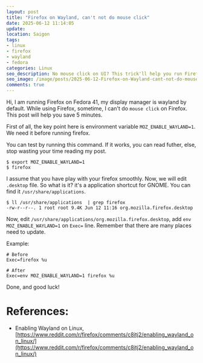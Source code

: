 ```yaml
---
layout: post
title: "Firefox on Wayland, can't not do mouse click"
date: 2025-06-12 11:14:05
update:
location: Saigon
tags:
- linux
- firefox
- wayland
- fedora
categories: Linux
seo_description: No mouse click on UI? This trick'll help you run Firefox smoothly with Wayland, Fedora.
seo_image: /image/posts/2025-06-12-Firefox-on-Wayland-cant-not-do-mouse-click/seo.png
comments: true
---
```


Hi, I am running Firefox on Fedora 41, my display manager is wayland by default. While using Firefox, sometime, I
can't do `mouse click` on Firefox. This post will help you save 5 minutes.

First of all, the key point here is environment variable `MOZ_ENABLE_WAYLAND=1`. We need it before running firefox.

You can test by running this command. If it works, you can read futher, else, stop wasting your time reading my post.

```shell
$ export MOZ_ENABLE_WAYLAND=1
$ firefox
```

I assume that you have play with your firefox smoothly. Now, we will edit `.desktop` file. So what is it?
it's a application shortcut for GNOME. You can find it `/usr/share/applications`.

```shell
$ ll /usr/share/applications  | grep firefox
-rw-r--r--. 1 root root 9.4K Jun 12 11:16 org.mozilla.firefox.desktop
```

Now, edit `/usr/share/applications/org.mozilla.firefox.desktop`, add `env MOZ_ENABLE_WAYLAND=1` on `Exec=` line.
Remember that there are many places need to update.

Example:
```shell
# Before
Exec=firefox %u

# After
Exec=env MOZ_ENABLE_WAYLAND=1 firefox %u
```

Done, and good luck!

# References:
- Enabling Wayland on Linux, [https://www.reddit.com/r/firefox/comments/c8itj2/enabling_wayland_on_linux/](https://www.reddit.com/r/firefox/comments/c8itj2/enabling_wayland_on_linux/)
